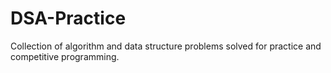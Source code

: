 # DSA-Practice
Collection of algorithm and data structure problems solved for practice and competitive programming.
